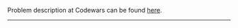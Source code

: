 Problem description at Codewars can be found
[here](https://www.codewars.com/kata/56f695399400f5d9ef000af5/train/python).

-------------


